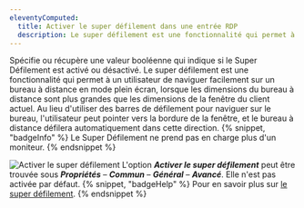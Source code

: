 ```yaml
---
eleventyComputed:
  title: Activer le super défilement dans une entrée RDP
  description: Le super défilement est une fonctionnalité qui permet à un utilisateur de naviguer facilement sur un bureau à distance en mode plein écran, lorsque les dimensions du bureau à distance sont plus grandes que les dimensions de la fenêtre du client actuel.
---
```

Spécifie ou récupère une valeur booléenne qui indique si le Super Défilement est activé ou désactivé. Le super défilement est une fonctionnalité qui permet à un utilisateur de naviguer facilement sur un bureau à distance en mode plein écran, lorsque les dimensions du bureau à distance sont plus grandes que les dimensions de la fenêtre du client actuel. Au lieu d'utiliser des barres de défilement pour naviguer sur le bureau, l'utilisateur peut pointer vers la bordure de la fenêtre, et le bureau à distance défilera automatiquement dans cette direction.
{% snippet, "badgeInfo" %}
Le Super Défilement ne prend pas en charge plus d'un moniteur.
{% endsnippet %}

![Activer le super défilement](https://cdnweb.devolutions.net/docs/docs_en_kb_KB0124.png)
L'option ***Activer le super défilement*** peut être trouvée sous ***Propriétés*** – ***Commun*** – ***Général*** – ***Avancé***. Elle n'est pas activée par défaut.
{% snippet, "badgeHelp" %}
Pour en savoir plus sur [le super défilement](https://learn.microsoft.com/en-us/windows/win32/termserv/imsrdpclientadvancedsettings7-enablesuperpan).
{% endsnippet %}
